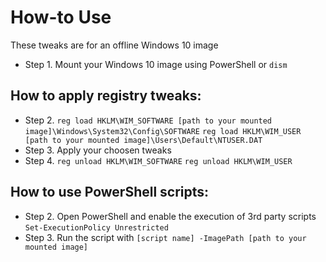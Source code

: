 # How-to Use
These tweaks are for an offline Windows 10 image

- Step 1. Mount your Windows 10 image using PowerShell or `dism`

## How to apply registry tweaks:
- Step 2. `reg load HKLM\WIM_SOFTWARE [path to your mounted image]\Windows\System32\Config\SOFTWARE`
	`reg load HKLM\WIM_USER [path to your mounted image]\Users\Default\NTUSER.DAT`
- Step 3. Apply your choosen tweaks
- Step 4. `reg unload HKLM\WIM_SOFTWARE`
	`reg unload HKLM\WIM_USER`

## How to use PowerShell scripts:
- Step 2. Open PowerShell and enable the execution of 3rd party scripts
	`Set-ExecutionPolicy Unrestricted`
- Step 3. Run the script with `[script name] -ImagePath [path to your mounted image]`